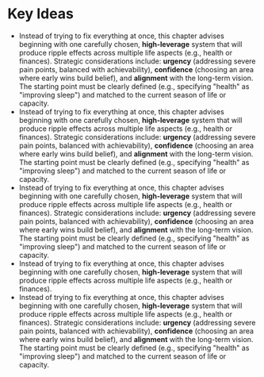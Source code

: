 # Key Ideas

- Instead of trying to fix everything at once, this chapter advises beginning with one carefully chosen, **high-leverage** system that will produce ripple effects across multiple life aspects (e.g., health or finances). Strategic considerations include: **urgency** (addressing severe pain points, balanced with achievability), **confidence** (choosing an area where early wins build belief), and **alignment** with the long-term vision. The starting point must be clearly defined (e.g., specifying "health" as "improving sleep") and matched to the current season of life or capacity.
- Instead of trying to fix everything at once, this chapter advises beginning with one carefully chosen, **high-leverage** system that will produce ripple effects across multiple life aspects (e.g., health or finances). Strategic considerations include: **urgency** (addressing severe pain points, balanced with achievability), **confidence** (choosing an area where early wins build belief), and **alignment** with the long-term vision. The starting point must be clearly defined (e.g., specifying "health" as "improving sleep") and matched to the current season of life or capacity.
- Instead of trying to fix everything at once, this chapter advises beginning with one carefully chosen, **high-leverage** system that will produce ripple effects across multiple life aspects (e.g., health or finances). Strategic considerations include: **urgency** (addressing severe pain points, balanced with achievability), **confidence** (choosing an area where early wins build belief), and **alignment** with the long-term vision. The starting point must be clearly defined (e.g., specifying "health" as "improving sleep") and matched to the current season of life or capacity.
- Instead of trying to fix everything at once, this chapter advises beginning with one carefully chosen, **high-leverage** system that will produce ripple effects across multiple life aspects (e.g., health or finances).
- Instead of trying to fix everything at once, this chapter advises beginning with one carefully chosen, **high-leverage** system that will produce ripple effects across multiple life aspects (e.g., health or finances). Strategic considerations include: **urgency** (addressing severe pain points, balanced with achievability), **confidence** (choosing an area where early wins build belief), and **alignment** with the long-term vision. The starting point must be clearly defined (e.g., specifying "health" as "improving sleep") and matched to the current season of life or capacity.
